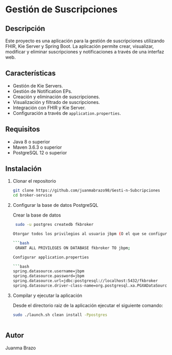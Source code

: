 # Gestión de Suscripciones

## Descripción

Este proyecto es una aplicación para la gestión de suscripciones utilizando FHIR, Kie Server y Spring Boot. La aplicación permite crear, visualizar, modificar y eliminar suscripciones y notificaciones a través de una interfaz web.

## Características

- Gestión de Kie Servers.
- Gestión de Notification EPs.
- Creación y eliminación de suscripciones.
- Visualización y filtrado de suscripciones.
- Integración con FHIR y Kie Server.
- Configuración a través de `application.properties`.

## Requisitos

- Java 8 o superior
- Maven 3.6.3 o superior
- PostgreSQL 12 o superior

## Instalación

1. Clonar el repositorio

   ```bash
   git clone https://github.com/juanmabrazo98/Gesti-n-Subcripciones
   cd broker-service

2. Configurar la base de datos PostgreSQL
   
   Crear la base de datos

   ```bash
    sudo -u postgres createdb fkbroker

   Otorgar todos los privilegios al usuario jbpm (O el que se configure como usuario en application.properties )

   ```bash
    GRANT ALL PRIVILEGES ON DATABASE fkbroker TO jbpm;

   Configurar application.properties

   ```bash
   spring.datasource.username=jbpm
   spring.datasource.password=jbpm
   spring.datasource.url=jdbc:postgresql://localhost:5432/fkbroker
   spring.datasource.driver-class-name=org.postgresql.xa.PGXADataSource

4. Compilar y ejecutar la aplicación

   Desde el directorio raiz de la aplicación ejecutar el siguiente comando:

   ```bash
   sudo ./launch.sh clean install -Ppostgres 



## Autor



Juanma Brazo 
